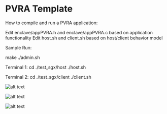 # PVRA Template

How to compile and run a PVRA application:

Edit enclave/appPVRA.h and enclave/appPVRA.c based on application functionality
Edit host.sh and client.sh based on host/client behavior model 

Sample Run:


make
./admin.sh

Terminal 1:
cd ./test_sgx/host
./host.sh

Terminal 2:
cd ./test_sgx/client
./client.sh

![alt text](./figures/admin.png)

![alt text](./figures/host.png)

![alt text](./figures/client.png)

